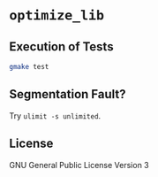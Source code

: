 # `optimize_lib`

## Execution of Tests

```bash
gmake test
```

## Segmentation Fault?

Try `ulimit -s unlimited`.

## License
GNU General Public License Version 3
